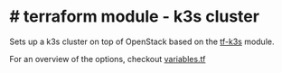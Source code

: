 # # terraform module - k3s cluster

Sets up a k3s cluster on top of OpenStack based on the [tf-k3s](https://github.com/nimbolus/tf-k3s) module.

For an overview of the options, checkout [variables.tf](./variables.tf)
